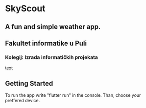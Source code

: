 # SkyScout
## A fun and simple weather app.

## Fakultet informatike u Puli
### Kolegij: Izrada informatičkih projekata

[text](<Showcase image.pdf>)

## Getting Started
To run the app write "flutter run" in the console. Than, choose your preffered device.
